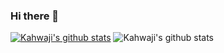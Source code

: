 ### Hi there 👋

<!--
**alikahwaji/alikahwaji** is a ✨ _special_ ✨ repository because its `README.md` (this file) appears on your GitHub profile.

Here are some ideas to get you started:

- 🔭 I’m currently working on ...
- 🌱 I’m currently learning ...
- 👯 I’m looking to collaborate on ...
- 🤔 I’m looking for help with ...
- 💬 Ask me about ...
- 📫 How to reach me: ...
- 😄 Pronouns: ...
- ⚡ Fun fact: ...
-->

[![Kahwaji's github stats](https://github-readme-stats.vercel.app/api?username=alikahwaji)](https://github.com/alikahwaji/github-readme-stats)
![Kahwaji's github stats](https://github-readme-stats.vercel.app/api?username=alikahwaji&show_icons=true&theme=radical)

